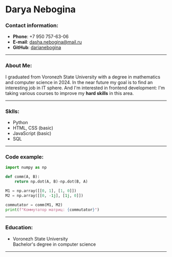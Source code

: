 # Darya Nebogina

### **Contact information:**
* **Phone**: +7 950 757-63-06
* **E-mail**: dasha.nebogina@mail.ru
* **GitHub**: [darianebogina](https://github.com/darianebogina)

---
### **About Me:**
I graduated from Voronezh State University with a degree in mathematics and computer science in 2024. In the near future my goal is to find an interesting job in IT sphere. And I'm interested in frontend development: I'm taking various courses to improve my **hard skills** in this area.

---
### **Sklls:**
* Python
* HTML, CSS (basic)
* JavaScript (basic)
* SQL

---
### **Code example:**
```python
import numpy as np

def comm(A, B):
    return np.dot(A, B)-np.dot(B, A)

M1 = np.array([[0, 1], [1, 0]])
M2 = np.array([[0, -1j], [1j, 0]])

commutator = comm(M1, M2)
print(f"Коммутатор матриц: {commutator}")
```

---
### **Education:**
* Voronezh State University\
    Bachelor's degree in computer science

---